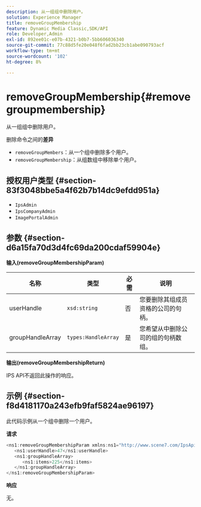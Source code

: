 ```yaml
---
description: 从一组组中删除用户。
solution: Experience Manager
title: removeGroupMembership
feature: Dynamic Media Classic,SDK/API
role: Developer,Admin
exl-id: 892ee01c-e07b-4321-b0b7-5bb606036340
source-git-commit: 77c88d5fe20e048f6fad2bb23cb1abe090793acf
workflow-type: tm+mt
source-wordcount: '102'
ht-degree: 8%

---
```


# removeGroupMembership{#removegroupmembership}

从一组组中删除用户。

删除命令之间的&#x200B;**差异**

* `removeGroupMembers`：从一个组中删除多个用户。
* `removeGroupMembership`：从组数组中移除单个用户。

## 授权用户类型 {#section-83f3048bbe5a4f62b7b14dc9efdd951a}

* `IpsAdmin`
* `IpsCompanyAdmin`
* `ImagePortalAdmin`

## 参数 {#section-d6a15fa70d3d4fc69da200cdaf59904e}

**输入(removeGroupMembershipParam)**

| 名称 | 类型 | 必需 | 说明 |
|---|---|---|---|
| userHandle | `xsd:string` | 否 | 您要删除其组成员资格的公司的句柄。 |
| groupHandleArray | `types:HandleArray` | 是 | 您希望从中删除公司的组的句柄数组。 |

**输出(removeGroupMembershipReturn)**

IPS API不返回此操作的响应。

## 示例 {#section-f8d4181170a243efb9faf5824ae96197}

此代码示例从一个组中删除一个用户。

**请求**

```java
<ns1:removeGroupMembershipParam xmlns:ns1="http://www.scene7.com/IpsApi/xsd">
   <ns1:userHandle>47</ns1:userHandle>
   <ns1:groupHandleArray>
      <ns1:items>225</ns1:items>
   </ns1:groupHandleArray>
</ns1:removeGroupMembershipParam>
```

**响应**

无。
